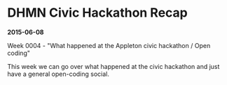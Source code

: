 # DHMN Civic Hackathon Recap
**2015-06-08**

Week 0004 - "What happened at the Appleton civic hackathon / Open coding"

This week we can go over what happened at the civic hackathon and just have a general open-coding social.
